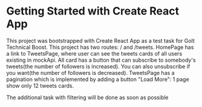 # Getting Started with Create React App

This project was bootstrapped with Create React App as a test task for GoIt Technical Boost.
This project has two routes: / and /tweets.
HomePage has a link to TweetsPage, where user can see the tweets cards of all users existing in mockApi.
All card has a button that can subscribe to somebody's tweets(the number of followers is increased). You can also unsubscribe if you want(the number of followers is decreased).
TweetsPage has a pagination which is implemented by adding a button "Load More": 1 page show only 12 tweets cards.

The additional task with filtering will be done as soon as possible
